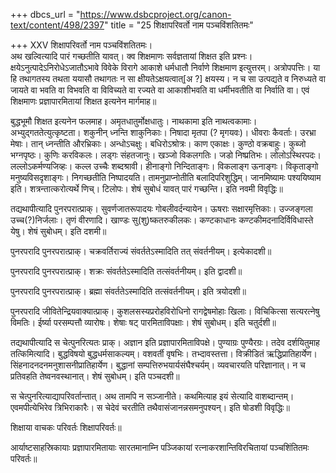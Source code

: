 +++
dbcs_url = "https://www.dsbcproject.org/canon-text/content/498/2397"
title = "25 शिक्षापरिवर्तो नाम पञ्चविंशतितमः"

+++
XXV
शिक्षापरिवर्तो नाम पञ्चविंशतितमः।  
अथ खल्वित्यादि पारं गच्छतीति यावत्। क्व शिक्षमाणः सर्वज्ञतायां शिक्षत इति प्रश्नः। क्षयेऽनुत्पादेऽनिरोधेऽजातौऽभावे विवेके विरागे आकाशे धर्मधातौ निर्वाणे शिक्षमाण इत्युत्तरम्। अत्रोपपत्तिः। या हि तथागतस्य तथता ययासौ तथागतः न सा क्षीयतेऽक्षयत्वात्[अ ?] क्षयस्य। न च सा उत्पद्यते व निरुध्यते वा जायते वा भवति वा विभवति वा विविच्यते वा रज्यते वा आकाशीभवति वा धर्मीभवतीति वा निर्वाति वा। एवं शिक्षमाणः प्रज्ञापारमितायां शिक्षत इत्यनेन मार्गमाह॥

बुद्धभूमौ शिक्षत इत्यनेन फलमाह। अमृतधातुर्मोक्षधातुः। नाथकामा इति नाथत्वकामाः। अभ्युद्‍गततेत्युत्कृष्टता। शकुनीन् ध्नन्ति शाकुनिकाः। निषादा मृतपा (? मृगयवः)। धीवराः कैवर्ताः। उरभ्रा मेषाः। तान् ध्नन्तीति औरभ्रिकाः। अन्धोऽचक्षुः। बधिरोऽश्रोत्रः। काण एकाक्षः। कुण्ठो वक्रबाहुः। कुब्जो भग्नपृष्ठः। कुणिः करविकलः। लड्गः संहतजानुः। खञ्जो विकलगतिः। जडो निष्प्रतिभः। लोलोऽस्थिरपदः। लल्लोऽकर्मण्यजिव्हः। कल्ल उच्चैः शब्दश्रावी। हीनाङ्गो निन्दिताङ्गः। विकलाङ्ग ऊनाङ्गः। विकृताङ्गो मनुष्यविसदृशाङ्गः। निगच्छतीति निष्पादयति। तामनुप्राप्नोतीति बलादिपरिशुद्धिम्। जानमिष्यामः पश्ययिष्याम इति। शत्रन्तात्करोत्यर्थे णिच्। टिलोपः। शेषं सुबोधं यावत् पारं गच्छन्ति। इति नवमी विवृद्धिः॥

तद्यथापीत्यादि पुनरपरात्प्राक्। सुवर्णजातरूपादयः गोबलीवर्दन्यायेन। ऊषराः सक्षारमृत्तिकाः। उज्जङ्गला उच्च(?)निर्जलाः। तृणं वीरणादि। खाण्डः सु(शु)ष्कतरुकीलकः। कण्टकाधानः कण्टकीमदनादिर्विविधास्ते येषु। शेषं सुबोधम्। इति दशमी॥

पुनरपरादि पुनरपरात्प्राक्। चक्रवर्तिराज्यं संवर्ततेऽस्मादिति तत् संवर्तनीयम्। इत्येकादशी॥

पुनरपरादि पुनरपरात्प्राक्। शक्रः संवर्ततेऽस्मादिति तत्संवर्तनीयम्। इति द्वादशी॥

पुनरपरादि पुनरपरात्प्राक्। ब्रह्मा संवर्ततेऽस्मादिति तत्संवर्तनीयम्। इति त्रयोदशी॥

पुनरपरादि जीवितेन्द्रियवाक्यात्प्राक्। कुशलसस्यप्ररोहविरोधिनो रागद्वेषमोहाः खिलाः। विचिकित्सा सत्यरत्नेषु विमतिः। ईर्ष्या परसम्पत्तौ व्यारोषः। शेषाः षट् पारमिताविपक्षाः। शेषं सुबोधम्। इति चतुर्दशी॥

तद्यथापीत्यादि स चेत्पुनरित्यतः प्राक्। अज्ञान इति प्रज्ञापारमिताविपक्षे। पुण्याग्रः पुण्यैरग्रः। तदेव दर्शयितुमाह तत्किमित्यादि। बुद्धविषयो बुद्धधर्मसाकल्यम्। वशवर्ती वृषभिः। तभ्दावस्तत्ता। विक्रीडितं ऋद्धिप्रातिहार्येण। सिंहनादनदनमनुशासनीप्रातिहार्येण। बुद्धानां सम्पत्तिरुभयार्यसंघैश्चर्यम्। व्यवचारयति परिज्ञानात्। न च प्रतिवहति तेष्वनवस्थानात्। शेषं सुबोधम्। इति पञ्चदशी॥

स चेत्पुनरित्याद्यापरिवर्तान्तात्। अथ तामपि न सञ्जानीते। कथमित्याह इयं सेत्यादि वाशब्दान्तम्। एवमपीत्येभिरेव त्रिभिराकारैः। स चेदेवं चरतीति तथैवासंजानन्नसमनुपश्यन्। इति षोडशी विवृद्धिः॥

शिक्षाया वाचकः परिवर्तः शिक्षापरिवर्तः॥

आर्याष्टसाहस्रिकायाः प्रज्ञापारमितायाः सारतमानाम्नि पञ्जिकायां रत्नाकरशान्तिविरचितायां पञ्चशिंतितमः परिवर्तः॥

